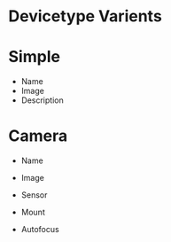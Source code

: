 # Devicetype Varients

# Simple
- Name
- Image
- Description

# Camera
- Name
- Image

- Sensor
- Mount
- Autofocus

# 